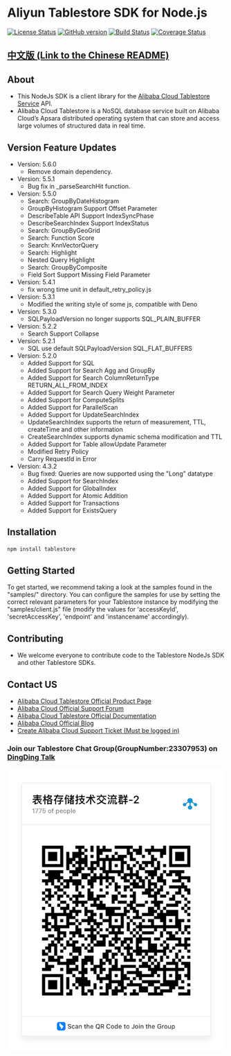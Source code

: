 # Aliyun Tablestore SDK for Node.js

[![License Status](https://img.shields.io/badge/license-apache2-brightgreen.svg)](https://travis-ci.org/aliyun/aliyun-tablestore-nodejs-sdk)
[![GitHub version](https://badge.fury.io/gh/aliyun%2Faliyun-tablestore-nodejs-sdk.svg)](https://badge.fury.io/gh/aliyun%2Faliyun-tablestore-nodejs-sdk)
[![Build Status](https://travis-ci.org/aliyun/aliyun-tablestore-nodejs-sdk.svg?branch=master)](https://travis-ci.org/aliyun/aliyun-tablestore-nodejs-sdk)
[![Coverage Status](https://coveralls.io/repos/github/aliyun/aliyun-tablestore-nodejs-sdk/badge.svg?branch=master)](https://coveralls.io/github/aliyun/aliyun-tablestore-nodejs-sdk?branch=master)

## [中文版 (Link to the Chinese README)](README.md)

## About
 - This NodeJs SDK is a client library for the [Alibaba Cloud Tablestore Service](http://www.aliyun.com/product/ots/) API.
 - Alibaba Cloud Tablestore is a NoSQL database service built on Alibaba Cloud’s Apsara distributed operating system that can store and access large volumes of structured data in real time.
 

## Version Feature Updates
- Version: 5.6.0
  - Remove domain dependency.
- Version: 5.5.1
  - Bug fix in _parseSearchHit function.
- Version: 5.5.0
  - Search: GroupByDateHistogram
  - GroupByHistogram Support Offset Parameter
  - DescribeTable API Support IndexSyncPhase
  - DescribeSearchIndex Support IndexStatus
  - Search: GroupByGeoGrid
  - Search: Function Score
  - Search: KnnVectorQuery
  - Search: Highlight
  - Nested Query Highlight
  - Search: GroupByComposite
  - Field Sort Support Missing Field Parameter
- Version: 5.4.1
  - fix wrong time unit in default_retry_policy.js
- Version: 5.3.1
    - Modified the writing style of some js, compatible with Deno
- Version: 5.3.0
    - SQLPayloadVersion no longer supports SQL_PLAIN_BUFFER
- Version: 5.2.2
    - Search Support Collapse
- Version: 5.2.1
    - SQL use default SQLPayloadVersion SQL_FLAT_BUFFERS
- Version: 5.2.0
    - Added Support for SQL
    - Added Support for Search Agg and GroupBy
    - Added Support for Search ColumnReturnType RETURN_ALL_FROM_INDEX
    - Added Support for Search Query Weight Parameter
    - Added Support for ComputeSplits
    - Added Support for ParallelScan
    - Added Support for UpdateSearchIndex
    - UpdateSearchIndex supports the return of measurement, TTL, createTime and other information
    - CreateSearchIndex supports dynamic schema modification and TTL
    - Added Support for Table allowUpdate Parameter
    - Modified Retry Policy
    - Carry RequestId in Error
- Version: 4.3.2 
  - Bug fixed: Queries are now supported using the "Long" datatype
  - Added Support for SearchIndex
  - Added Support for GlobalIndex
  - Added Support for Atomic Addition
  - Added Support for Transactions
  - Added Support for ExistsQuery

## Installation

```sh
npm install tablestore
```

## Getting Started
To get started, we recommend taking a look at the samples found in the "samples/" directory. 
You can configure the samples for use by setting the correct relevant parameters for your Tablestore instance by modifying the "samples/client.js" file (modify the values for 'accessKeyId', 'secretAccessKey', 'endpoint' and 'instancename' accordingly).



## Contributing
 - We welcome everyone to contribute code to the Tablestore NodeJs SDK and other Tablestore SDKs.

## Contact US
- [Alibaba Cloud Tablestore Official Product Page](https://www.alibabacloud.com/product/table-store)
- [Alibaba Cloud Official Support Forum](https://www.alibabacloud.com/forum?)
- [Alibaba Cloud Tablestore Official Documentation](https://www.alibabacloud.com/help/product/27278.htm)
- [Alibaba Cloud Official Blog](https://www.alibabacloud.com/blog)
- [Create Alibaba Cloud Support Ticket (Must be logged in)](https://workorder.console.aliyun.com/#/ticket/createIndex)

### Join our Tablestore Chat Group(GroupNumber:23307953) on [DingDing Talk](https://www.dingtalk.com/en)
![Image text](img/QRCode-EN.png)
